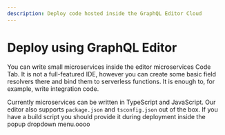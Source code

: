 ```yaml
---
description: Deploy code hosted inside the GraphQL Editor Cloud
---
```


# Deploy using GraphQL Editor

You can write small microservices inside the editor microservices Code Tab. It is not a full-featured IDE, however you can create some basic field resolvers there and bind them to serverless functions. It is enough to, for example, write integration code.

Currently microservices can be written in TypeScript and JavaScript. Our editor also supports `package.json` and `tsconfig.json` out of the box. If you have a build script you should provide it during deployment inside the popup dropdown menu.oooo
